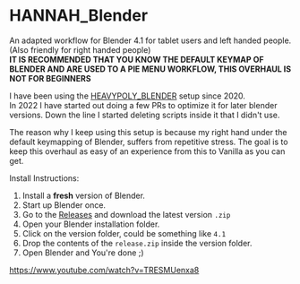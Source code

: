 # HANNAH_Blender

An adapted workflow for Blender 4.1 for tablet users and left handed people. (Also friendly for right handed people)\
**IT IS RECOMMENDED THAT YOU KNOW THE DEFAULT KEYMAP OF BLENDER AND ARE USED TO A PIE MENU WORKFLOW, THIS OVERHAUL IS NOT FOR BEGINNERS**

I have been using the [HEAVYPOLY_BLENDER](https://github.com/HEAVYPOLY/HEAVYPOLY_Blender) setup since 2020.\
In 2022 I have started out doing a few PRs to optimize it for later blender versions. Down the line I started deleting scripts inside it that I didn't use.

The reason why I keep using this setup is because my right hand under the default keymapping of Blender, suffers from repetitive stress.
The goal is to keep this overhaul as easy of an experience from this to Vanilla as you can get.


Install Instructions:
1. Install a **fresh** version of Blender.
2. Start up Blender once.
3. Go to the [Releases](https://github.com/HannahFantasia/HANNAH_Blender/releases) and download the latest version `.zip`
4. Open your Blender installation folder.
5. Click on the version folder, could be something like `4.1`
6. Drop the contents of the `release.zip` inside the version folder.
7. Open Blender and You're done ;)

https://www.youtube.com/watch?v=TRESMUenxa8

